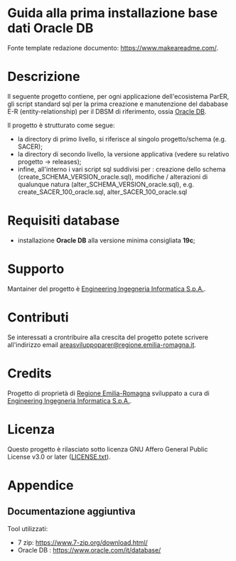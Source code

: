 # Guida alla prima installazione base dati Oracle DB

Fonte template redazione documento:  https://www.makeareadme.com/.

# Descrizione

Il seguente progetto contiene, per ogni applicazione dell'ecosistema ParER, gli script standard sql per la prima creazione e manutenzione del dababase E-R (entity-relationship) per il DBSM di riferimento, ossia [Oracle DB](https://www.oracle.com/it/database/).

Il progetto è strutturato come segue: 
- la directory di primo livello, si riferisce al singolo progetto/schema (e.g. SACER);
- la directory di secondo livello, la versione applicativa (vedere su relativo progetto -> releases);
- infine, all'interno i vari script sql suddivisi per : creazione dello schema (create_SCHEMA_VERSION_oracle.sql), modifiche / alterazioni di qualunque natura (alter_SCHEMA_VERSION_oracle.sql), e.g. create_SACER_100_oracle.sql, alter_SACER_100_oracle.sql

# Requisiti database

- installazione **Oracle DB** alla versione minima consigliata **19c**;

# Supporto

Mantainer del progetto è [Engineering Ingegneria Informatica S.p.A.](https://www.eng.it/).

# Contributi

Se interessati a crontribuire alla crescita del progetto potete scrivere all'indirizzo email <a href="mailto:areasviluppoparer@regione.emilia-romagna.it">areasviluppoparer@regione.emilia-romagna.it</a>.

# Credits

Progetto di proprietà di [Regione Emilia-Romagna](https://www.regione.emilia-romagna.it/) sviluppato a cura di [Engineering Ingegneria Informatica S.p.A.](https://www.eng.it/).

# Licenza

Questo progetto è rilasciato sotto licenza GNU Affero General Public License v3.0 or later ([LICENSE.txt](LICENSE.txt)).

# Appendice

## Documentazione aggiuntiva

Tool utilizzati: 

* 7 zip: https://www.7-zip.org/download.html/
* Oracle DB : https://www.oracle.com/it/database/

